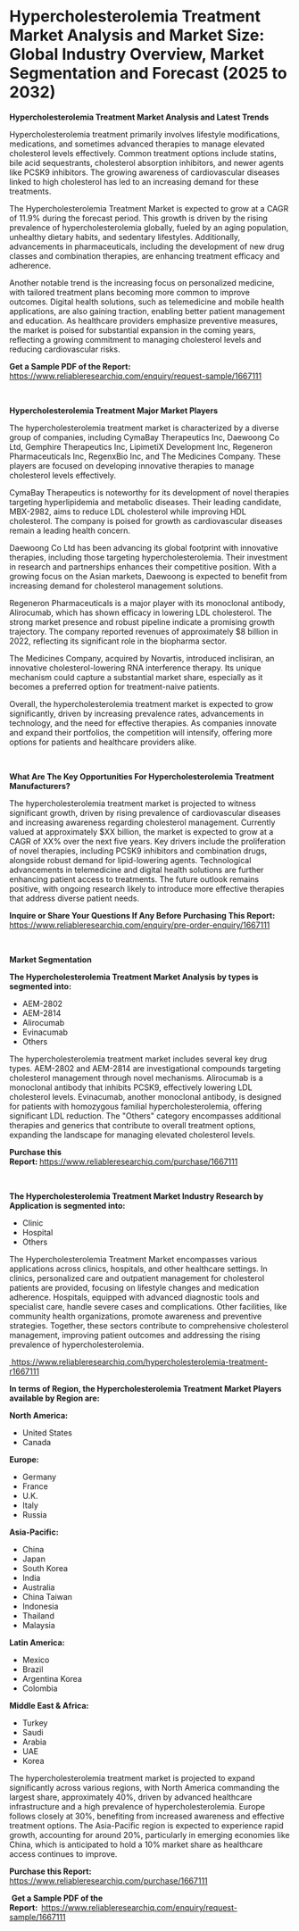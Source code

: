 <p><h1>Hypercholesterolemia Treatment Market Analysis and Market Size: Global Industry Overview, Market Segmentation and Forecast (2025 to 2032)</h1></p><p><strong>Hypercholesterolemia Treatment Market Analysis and Latest Trends</strong></p>
<p><p>Hypercholesterolemia treatment primarily involves lifestyle modifications, medications, and sometimes advanced therapies to manage elevated cholesterol levels effectively. Common treatment options include statins, bile acid sequestrants, cholesterol absorption inhibitors, and newer agents like PCSK9 inhibitors. The growing awareness of cardiovascular diseases linked to high cholesterol has led to an increasing demand for these treatments.</p><p>The Hypercholesterolemia Treatment Market is expected to grow at a CAGR of 11.9% during the forecast period. This growth is driven by the rising prevalence of hypercholesterolemia globally, fueled by an aging population, unhealthy dietary habits, and sedentary lifestyles. Additionally, advancements in pharmaceuticals, including the development of new drug classes and combination therapies, are enhancing treatment efficacy and adherence.</p><p>Another notable trend is the increasing focus on personalized medicine, with tailored treatment plans becoming more common to improve outcomes. Digital health solutions, such as telemedicine and mobile health applications, are also gaining traction, enabling better patient management and education. As healthcare providers emphasize preventive measures, the market is poised for substantial expansion in the coming years, reflecting a growing commitment to managing cholesterol levels and reducing cardiovascular risks.</p></p>
<p><strong>Get a Sample PDF of the Report:&nbsp;</strong> <a href="https://www.reliableresearchiq.com/enquiry/request-sample/1667111?utm_campaign=2299&utm_medium=2&utm_source=Github&utm_content=ia&utm_term=17042025&utm_id=hypercholesterolemia-treatment">https://www.reliableresearchiq.com/enquiry/request-sample/1667111</a></p>
<p>&nbsp;</p>
<p><strong>Hypercholesterolemia Treatment Major Market Players</strong></p>
<p><p>The hypercholesterolemia treatment market is characterized by a diverse group of companies, including CymaBay Therapeutics Inc, Daewoong Co Ltd, Gemphire Therapeutics Inc, LipimetiX Development Inc, Regeneron Pharmaceuticals Inc, RegenxBio Inc, and The Medicines Company. These players are focused on developing innovative therapies to manage cholesterol levels effectively.</p><p>CymaBay Therapeutics is noteworthy for its development of novel therapies targeting hyperlipidemia and metabolic diseases. Their leading candidate, MBX-2982, aims to reduce LDL cholesterol while improving HDL cholesterol. The company is poised for growth as cardiovascular diseases remain a leading health concern.</p><p>Daewoong Co Ltd has been advancing its global footprint with innovative therapies, including those targeting hypercholesterolemia. Their investment in research and partnerships enhances their competitive position. With a growing focus on the Asian markets, Daewoong is expected to benefit from increasing demand for cholesterol management solutions.</p><p>Regeneron Pharmaceuticals is a major player with its monoclonal antibody, Alirocumab, which has shown efficacy in lowering LDL cholesterol. The strong market presence and robust pipeline indicate a promising growth trajectory. The company reported revenues of approximately $8 billion in 2022, reflecting its significant role in the biopharma sector.</p><p>The Medicines Company, acquired by Novartis, introduced inclisiran, an innovative cholesterol-lowering RNA interference therapy. Its unique mechanism could capture a substantial market share, especially as it becomes a preferred option for treatment-naive patients.</p><p>Overall, the hypercholesterolemia treatment market is expected to grow significantly, driven by increasing prevalence rates, advancements in technology, and the need for effective therapies. As companies innovate and expand their portfolios, the competition will intensify, offering more options for patients and healthcare providers alike.</p></p>
<p>&nbsp;</p>
<p><strong>What Are The Key Opportunities For Hypercholesterolemia Treatment Manufacturers?</strong></p>
<p><p>The hypercholesterolemia treatment market is projected to witness significant growth, driven by rising prevalence of cardiovascular diseases and increasing awareness regarding cholesterol management. Currently valued at approximately $XX billion, the market is expected to grow at a CAGR of XX% over the next five years. Key drivers include the proliferation of novel therapies, including PCSK9 inhibitors and combination drugs, alongside robust demand for lipid-lowering agents. Technological advancements in telemedicine and digital health solutions are further enhancing patient access to treatments. The future outlook remains positive, with ongoing research likely to introduce more effective therapies that address diverse patient needs.</p></p>
<p><strong>Inquire or Share Your Questions If Any Before Purchasing This Report:</strong> <a href="https://www.reliableresearchiq.com/enquiry/pre-order-enquiry/1667111?utm_campaign=2299&utm_medium=2&utm_source=Github&utm_content=ia&utm_term=17042025&utm_id=hypercholesterolemia-treatment">https://www.reliableresearchiq.com/enquiry/pre-order-enquiry/1667111</a></p>
<p>&nbsp;</p>
<p><strong>Market Segmentation</strong></p>
<p><strong>The Hypercholesterolemia Treatment Market Analysis by types is segmented into:</strong></p>
<p><ul><li>AEM-2802</li><li>AEM-2814</li><li>Alirocumab</li><li>Evinacumab</li><li>Others</li></ul></p>
<p><p>The hypercholesterolemia treatment market includes several key drug types. AEM-2802 and AEM-2814 are investigational compounds targeting cholesterol management through novel mechanisms. Alirocumab is a monoclonal antibody that inhibits PCSK9, effectively lowering LDL cholesterol levels. Evinacumab, another monoclonal antibody, is designed for patients with homozygous familial hypercholesterolemia, offering significant LDL reduction. The "Others" category encompasses additional therapies and generics that contribute to overall treatment options, expanding the landscape for managing elevated cholesterol levels.</p></p>
<p><strong>Purchase this Report:&nbsp;</strong><a href="https://www.reliableresearchiq.com/purchase/1667111?utm_campaign=2299&utm_medium=2&utm_source=Github&utm_content=ia&utm_term=17042025&utm_id=hypercholesterolemia-treatment">https://www.reliableresearchiq.com/purchase/1667111</a></p>
<p>&nbsp;</p>
<p><strong>The Hypercholesterolemia Treatment Market Industry Research by Application is segmented into:</strong></p>
<p><ul><li>Clinic</li><li>Hospital</li><li>Others</li></ul></p>
<p><p>The Hypercholesterolemia Treatment Market encompasses various applications across clinics, hospitals, and other healthcare settings. In clinics, personalized care and outpatient management for cholesterol patients are provided, focusing on lifestyle changes and medication adherence. Hospitals, equipped with advanced diagnostic tools and specialist care, handle severe cases and complications. Other facilities, like community health organizations, promote awareness and preventive strategies. Together, these sectors contribute to comprehensive cholesterol management, improving patient outcomes and addressing the rising prevalence of hypercholesterolemia.</p></p>
<p><a href="https://www.reliableresearchiq.com/hypercholesterolemia-treatment-r1667111?utm_campaign=2299&utm_medium=2&utm_source=Github&utm_content=ia&utm_term=17042025&utm_id=hypercholesterolemia-treatment">&nbsp;https://www.reliableresearchiq.com/hypercholesterolemia-treatment-r1667111</a></p>
<p><strong>In terms of Region, the Hypercholesterolemia Treatment Market Players available by Region are:</strong></p>
<p>
    <p> <strong> North America: </strong>
        <ul>
            <li>United States</li>
            <li>Canada</li>
        </ul>
        </p> 
    <p> <strong> Europe: </strong>
        <ul>
            <li>Germany</li>
            <li>France</li>
            <li>U.K.</li>
            <li>Italy</li>
            <li>Russia</li>
        </ul>
        </p> 
    <p> <strong> Asia-Pacific: </strong>
        <ul>
            <li>China</li>
            <li>Japan</li>
            <li>South Korea</li>
            <li>India</li>
            <li>Australia</li>
            <li>China Taiwan</li>
            <li>Indonesia</li>
            <li>Thailand</li>
            <li>Malaysia</li>
        </ul>
        </p> 
    <p> <strong> Latin America: </strong>
        <ul>
            <li>Mexico</li>
            <li>Brazil</li>
            <li>Argentina Korea</li>
            <li>Colombia</li>
        </ul>
        </p> 
    <p> <strong> Middle East & Africa: </strong>
        <ul>
            <li>Turkey</li>
            <li>Saudi</li>
            <li>Arabia</li>
            <li>UAE</li>
            <li>Korea</li>
        </ul>
    </p>
    </p>
<p><p>The hypercholesterolemia treatment market is projected to expand significantly across various regions, with North America commanding the largest share, approximately 40%, driven by advanced healthcare infrastructure and a high prevalence of hypercholesterolemia. Europe follows closely at 30%, benefiting from increased awareness and effective treatment options. The Asia-Pacific region is expected to experience rapid growth, accounting for around 20%, particularly in emerging economies like China, which is anticipated to hold a 10% market share as healthcare access continues to improve.</p></p>
<p><strong>Purchase this Report: </strong><a href="https://www.reliableresearchiq.com/purchase/1667111?utm_campaign=2299&utm_medium=2&utm_source=Github&utm_content=ia&utm_term=17042025&utm_id=hypercholesterolemia-treatment">https://www.reliableresearchiq.com/purchase/1667111</a></p>
<p>&nbsp;<strong>Get a Sample PDF of the Report:&nbsp;&nbsp;</strong><a href="https://www.reliableresearchiq.com/enquiry/request-sample/1667111?utm_campaign=2299&utm_medium=2&utm_source=Github&utm_content=ia&utm_term=17042025&utm_id=hypercholesterolemia-treatment">https://www.reliableresearchiq.com/enquiry/request-sample/1667111</a></p>
<p><strong></strong></p>
<p><p></p><p></p><p></p></p>